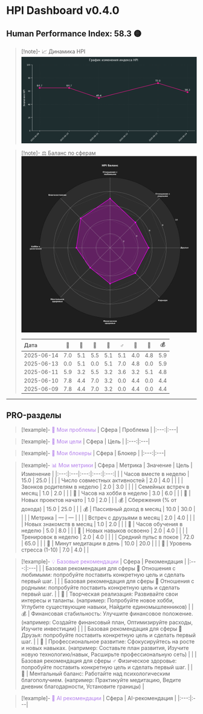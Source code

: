 # HPI Dashboard v0.4.0


## Human Performance Index: 58.3 🟡

> [!note]- 📈 Динамика HPI
> ![Динамика HPI](reports_final/images/2025-06-14_trend.png)
>

> [!note]- ⚖️ Баланс по сферам
> ![Баланс по сферам](../reports_final/images/2025-06-14_radar.png)
>
> | Дата | 💖 | 🏡 | 🤝 | 💼 | ♂️ | 🧠 | 🎨 | 💰 |
> |:---|:---:|:---:|:---:|:---:|:---:|:---:|:---:|:---:|
> | 2025-06-14 | 7.0 | 5.1 | 5.5 | 5.1 | 5.1 | 4.0 | 4.8 | 5.9 |
> | 2025-06-13 | 0.0 | 5.1 | 0.0 | 5.1 | 7.0 | 4.8 | 0.0 | 5.9 |
> | 2025-06-11 | 5.9 | 3.2 | 5.5 | 3.2 | 3.6 | 3.2 | 5.1 | 4.8 |
> | 2025-06-10 | 7.8 | 4.4 | 7.0 | 3.2 | 0.0 | 4.4 | 0.0 | 4.4 |
> | 2025-06-09 | 7.8 | 4.4 | 7.0 | 3.2 | 0.0 | 4.4 | 0.0 | 4.4 |

---

## PRO-разделы

> [!example]- <span style='color:#b37feb'>🛑 Мои проблемы</span>
> | Сфера | Проблема |
> |:---:|:---|


> [!example]- <span style='color:#b37feb'>🎯 Мои цели</span>
> | Сфера | Цель |
> |:---:|:---|


> [!example]- <span style='color:#b37feb'>🚧 Мои блокеры</span>
> | Сфера | Блокер |
> |:---:|:---|


> [!example]- <span style='color:#b37feb'>📊 Мои метрики</span>
> | Сфера | Метрика | Значение | Цель | Изменение |
> |:---:|:---|:---:|:---:|:---:|
> |  | Часов вместе в неделю | 15.0 | 25.0 |  |
> |  | Число совместных активностей | 2.0 | 4.0 |  |
> |  | Звонков родителям в неделю | 2.0 | 3.0 |  |
> |  | Семейных встреч в месяц | 1.0 | 2.0 |  |
> | 🎨 | Часов на хобби в неделю | 3.0 | 6.0 |  |
> | 🎨 | Новых проектов начато | 1.0 | 2.0 |  |
> | 💰 | Сбережения (% от дохода) | 15.0 | 25.0 |  |
> | 💰 | Пассивный доход в месяц | 10.0 | 30.0 |  |
> |  | Метрика | — | — |  |
> |  | Встреч с друзьями в месяц | 2.0 | 4.0 |  |
> |  | Новых знакомств в месяц | 1.0 | 2.0 |  |
> | 💼 | Часов обучения в неделю | 5.0 | 8.0 |  |
> | 💼 | Новых навыков освоено | 2.0 | 4.0 |  |
> |  | Тренировок в неделю | 2.0 | 4.0 |  |
> |  | Средний пульс в покое | 72.0 | 65.0 |  |
> | 🧠 | Минут медитации в день | 10.0 | 20.0 |  |
> | 🧠 | Уровень стресса (1-10) | 7.0 | 4.0 |  |


> [!example]- <span style='color:#b37feb'>💡 Базовые рекомендации</span>
> | Сфера | Рекомендация |
> |:---:|:---|
> |  | Базовая рекомендация для сферы 💖 Отношения с любимыми: попробуйте поставить конкретную цель и сделать первый шаг. |
> |  | Базовая рекомендация для сферы 🏡 Отношения с родными: попробуйте поставить конкретную цель и сделать первый шаг. |
> | 🎨 | Творческая реализация: Развивайте свои интересы и таланты. (например: Попробуйте новое хобби, Углубите существующие навыки, Найдите единомышленников) |
> | 💰 | Финансовая стабильность: Улучшите финансовое положение. (например: Создайте финансовый план, Оптимизируйте расходы, Изучите инвестиции) |
> |  | Базовая рекомендация для сферы 🤝 Друзья: попробуйте поставить конкретную цель и сделать первый шаг. |
> | 💼 | Профессиональное развитие: Сфокусируйтесь на росте и новых навыках. (например: Составьте план развития, Изучите новую технологию/навык, Расширьте профессиональную сеть) |
> |  | Базовая рекомендация для сферы ♂️ Физическое здоровье: попробуйте поставить конкретную цель и сделать первый шаг. |
> | 🧠 | Ментальный баланс: Работайте над психологическим благополучием. (например: Практикуйте медитацию, Ведите дневник благодарности, Установите границы) |


> [!example]- <span style='color:#b37feb'>🤖 AI рекомендации</span>
> | Сфера | AI-рекомендация |
> |:---:|:---|